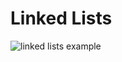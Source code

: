 # Linked Lists
![linked lists example](http://upload.wikimedia.org/wikipedia/commons/6/6d/Singly-linked-list.svg)
